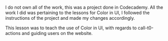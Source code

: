 I do not own all of the work, this was a project done in Codecademy. All the work I did was pertaining to the lessons for Color in UI, I followed the 
instructions of the project and made my changes accordingly.

This lesson was to teach the use of Color in UI, with regards to call-t0-actions and guiding users on the website. 
